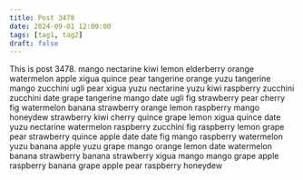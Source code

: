 ```yaml
---
title: Post 3478
date: 2024-09-01 12:00:00
tags: [tag1, tag2]
draft: false
---
```

This is post 3478.
mango
nectarine
kiwi
lemon
elderberry
orange
watermelon
apple
xigua
quince
pear
tangerine
orange
yuzu
tangerine
mango
zucchini
ugli
pear
xigua
yuzu
nectarine
yuzu
kiwi
raspberry
zucchini
zucchini
date
grape
tangerine
mango
date
ugli
fig
strawberry
pear
cherry
fig
watermelon
banana
strawberry
orange
lemon
raspberry
mango
honeydew
strawberry
kiwi
cherry
quince
grape
lemon
xigua
quince
date
yuzu
nectarine
watermelon
raspberry
zucchini
fig
raspberry
lemon
grape
pear
strawberry
quince
apple
date
date
fig
mango
raspberry
watermelon
yuzu
banana
apple
yuzu
grape
mango
orange
lemon
date
watermelon
banana
strawberry
banana
strawberry
xigua
mango
mango
grape
apple
raspberry
banana
grape
apple
pear
raspberry
honeydew
